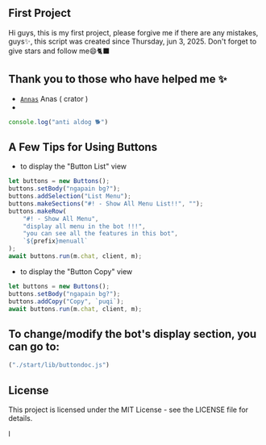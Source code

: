 ## First Project
Hi guys, this is my first project, please forgive me if there are any mistakes, guys✨, this script was created since Thursday, jun 3, 2025. Don't forget to give stars and follow me😄🐈‍⬛
## Thank you to those who have helped me ✨

- [`Annas`](https://github.com/KepForAnnas) Anas ( crator )
- 

```javascript
console.log("anti aldog 🐕")
```

## A Few Tips for Using Buttons
- to display the "Button List" view
```javascript
let buttons = new Buttons();
buttons.setBody("ngapain bg?");
buttons.addSelection("List Menu");
buttons.makeSections("#! - Show All Menu List!!", "");
buttons.makeRow(
    "#! - Show All Menu",
    "display all menu in the bot !!!",
    "you can see all the features in this bot",
    `${prefix}menuall`
);
await buttons.run(m.chat, client, m);
```
- to display the "Button Copy" view
```javascript
let buttons = new Buttons();   
buttons.setBody("ngapain bg?");
buttons.addCopy("Copy", `puqi`);
await buttons.run(m.chat, client, m);
```
## To change/modify the bot's display section, you can go to:
```javascript
("./start/lib/buttondoc.js")
```

## License

This project is licensed under the MIT License - see the LICENSE file for details.






 

l